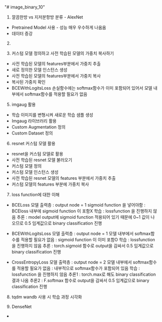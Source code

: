 "# image_binary_10" 
1. 깔끔한방 vs 지저분항방 분류 - AlexNet
- Pretrained Model 사용 - 성능 매우 우수하게 나옴옴
- 데이터 증강
2. 




4. 커스텀 모델 정의하고 사전 학습된 모델의 가중치 복사하기
- 사전 학습된 모델의 features부분에서 가중치 추출
- 새로 정의한 모델 인스턴스 생성
- 사전 학습된 모델의 features부분에서 가중치 복사
- 복사된 가중치 확인
- BCEWithLogitsLoss 손실함수에는 softmax함수가 이미 포함되어 있어서 모델 내부에서 softmax함수를 적용할 필요가 없음

5. imgaug 활용
- 학습 이미지를 변형시켜 새로운 학습 샘플 생성
- Imgaug 라이브러리 활용 
- Custom Augmentation 정의
- Custom Dataset 정의


6. resnet 커스텀 모델 활용
- resnet을 커스텀 모델로 활용
- 사전 학습된 resnet 모델 불러오기
- 커스텀 모델 정의
- 커스텀 모델 인스턴스 생성
- 사전 학습된 resnet 모델의 features 부분에서 가중치 추출
- 커스텀 모델의 features 부분에 가중치 복사


7. loss function에 대한 이해
- BCELoss
모델 출력층 : output node = 1
sigmoid function 을 넣어야함 : BCEloss 내부에 sigmoid function 이 포함X
학습 : lossfunction 을 진행하지 않음
추론 : model output에 sigmoid function 적용되어 있기 때문에 0~1 값이 나오므로 0.5 임계값으로 binary classification 진행

- BCEWithLogitsLoss
모델 출력층 : output node = 1
모델 내부에서 softmax함수를 적용할 필요가 없음 : sigmoid function 이 이미 포함O
학습 : lossfunction 을 진행하지 않음
추론 : torch.sigmoid 함수로 output을 감싸서 0.5 임계값으로 binary classification 진행

- CrossEntropyLoss
모델 출력층 : output node = 2
모델 내부에서 softmax함수를 적용할 필요가 없음 : 내부적으로 softmax함수가 포함되어 있음
학습 : lossfunction 을 진행하지 않음
추론1 : torch.max로 해도 binary classification 결과 나옴
추론2 : F.softmax 함수로 output을 감싸서 0.5 임계값으로 binary classification 진행


8. tqdm
wandb 사용 시 학습 과정 시각화


9. DenseNet
- 


